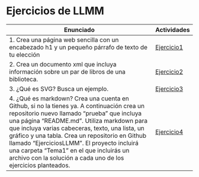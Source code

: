 # Ejercicios de LLMM

Enunciado | Actividades
------------ | -------------
1. Crea una página web sencilla con un encabezado h1 y un pequeño párrafo de texto de tu elección | [Ejercicio1](tema1/ej1.html)
2. Crea un documento xml que incluya información sobre un par de libros de una biblioteca. | [Ejercicio2](tema1/ej2.xml)
3. ¿Qué es SVG? Busca un ejemplo. | [Ejercicio3](tema1/ej3.html)
4. ¿Qué es markdown? Crea una cuenta en Github, si no la tienes ya. A continuación crea un repositorio nuevo llamado “prueba” que incluya una página “README.md”. Utiliza markdown para que incluya varias cabeceras, texto, una lista, un gráfico y una tabla. Crea un repositorio en Github llamado “EjerciciosLLMM”. El proyecto incluirá una carpeta “Tema1” en el que incluirás un archivo con la solución a cada uno de los ejercicios planteados. | [Ejercicio4](tema1/ej4/README.md)
